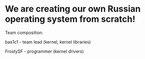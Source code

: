 # We are creating our own Russian operating system from scratch!

Team composition:

bas1c1 - team lead (kernel, kernel libraries)

FrostySF - programmer (kernel drivers)
